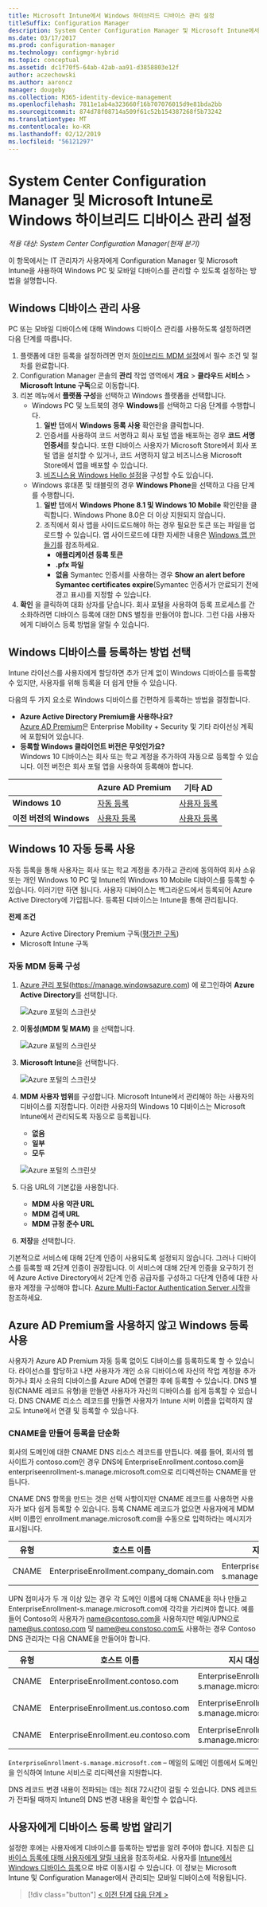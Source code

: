 ```yaml
---
title: Microsoft Intune에서 Windows 하이브리드 디바이스 관리 설정
titleSuffix: Configuration Manager
description: System Center Configuration Manager 및 Microsoft Intune에서 Windows 디바이스 관리 설정
ms.date: 03/17/2017
ms.prod: configuration-manager
ms.technology: configmgr-hybrid
ms.topic: conceptual
ms.assetid: dc1f70f5-64ab-42ab-aa91-d3858803e12f
author: aczechowski
ms.author: aaroncz
manager: dougeby
ms.collection: M365-identity-device-management
ms.openlocfilehash: 7811e1ab4a323660f16b707076015d9e81bda2bb
ms.sourcegitcommit: 874d78f08714a509f61c52b154387268f5b73242
ms.translationtype: MT
ms.contentlocale: ko-KR
ms.lasthandoff: 02/12/2019
ms.locfileid: "56121297"
---
```

# <a name="set-up-windows-hybrid-device-management-with-system-center-configuration-manager-and-microsoft-intune"></a>System Center Configuration Manager 및 Microsoft Intune로 Windows 하이브리드 디바이스 관리 설정

*적용 대상: System Center Configuration Manager(현재 분기)*

이 항목에서는 IT 관리자가 사용자에게 Configuration Manager 및 Microsoft Intune을 사용하여 Windows PC 및 모바일 디바이스를 관리할 수 있도록 설정하는 방법을 설명합니다.

## <a name="enable-windows-device-management"></a>Windows 디바이스 관리 사용
PC 또는 모바일 디바이스에 대해 Windows 디바이스 관리를 사용하도록 설정하려면 다음 단계를 따릅니다.

1. 플랫폼에 대한 등록을 설정하려면 먼저 [하이브리드 MDM 설정](setup-hybrid-mdm.md)에서 필수 조건 및 절차를 완료합니다.  
2. Configuration Manager 콘솔의 **관리** 작업 영역에서 **개요** > **클라우드 서비스** > **Microsoft Intune 구독**으로 이동합니다.  
3. 리본 메뉴에서 **플랫폼 구성**을 선택하고 Windows 플랫폼을 선택합니다.
   - Windows PC 및 노트북의 경우 **Windows**를 선택하고 다음 단계를 수행합니다.
     1. **일반** 탭에서 **Windows 등록 사용** 확인란을 클릭합니다.
     2. 인증서를 사용하여 코드 서명하고 회사 포털 앱을 배포하는 경우 **코드 서명 인증서**를 찾습니다. 또한 디바이스 사용자가 Microsoft Store에서 회사 포털 앱을 설치할 수 있거나, 코드 서명하지 않고 비즈니스용 Microsoft Store에서 앱을 배포할 수 있습니다.
     3. [비즈니스용 Windows Hello 설정](windows-hello-for-business-settings.md)을 구성할 수도 있습니다.
   - Windows 휴대폰 및 태블릿의 경우 **Windows Phone**을 선택하고 다음 단계를 수행합니다.
     1. **일반** 탭에서 **Windows Phone 8.1 및 Windows 10 Mobile** 확인란을 클릭합니다. Windows Phone 8.0은 더 이상 지원되지 않습니다.
     2. 조직에서 회사 앱을 사이드로드해야 하는 경우 필요한 토큰 또는 파일을 업로드할 수 있습니다. 앱 사이드로드에 대한 자세한 내용은 [Windows 앱 만들기](https://docs.microsoft.com/sccm/apps/get-started/creating-windows-applications)를 참조하세요.
        - **애플리케이션 등록 토큰**
        - **.pfx 파일**
        - **없음** Symantec 인증서를 사용하는 경우 **Show an alert before Symantec certificates expire**(Symantec 인증서가 만료되기 전에 경고 표시)를 지정할 수 있습니다.
4. **확인** 을 클릭하여 대화 상자를 닫습니다.  회사 포털을 사용하여 등록 프로세스를 간소화하려면 디바이스 등록에 대한 DNS 별칭을 만들어야 합니다. 그런 다음 사용자에게 디바이스 등록 방법을 알릴 수 있습니다.

## <a name="choose-how-to-enroll-windows-devices"></a>Windows 디바이스를 등록하는 방법 선택

Intune 라이선스를 사용자에게 할당하면 추가 단계 없이 Windows 디바이스를 등록할 수 있지만, 사용자를 위해 등록을 더 쉽게 만들 수 있습니다.

다음의 두 가지 요소로 Windows 디바이스를 간편하게 등록하는 방법을 결정합니다.
- **Azure Active Directory Premium을 사용하나요?** <br>[Azure AD Premium](https://docs.microsoft.com/azure/active-directory/active-directory-get-started-premium)은 Enterprise Mobility + Security 및 기타 라이선싱 계획에 포함되어 있습니다.
- **등록할 Windows 클라이언트 버전은 무엇인가요?** <br>Windows 10 디바이스는 회사 또는 학교 계정을 추가하여 자동으로 등록할 수 있습니다. 이전 버전은 회사 포털 앱을 사용하여 등록해야 합니다.

||**Azure AD Premium**|**기타 AD** |
|----------|---------------|---------------|  
|**Windows 10**|[자동 등록](#enable-windows-10-automatic-enrollment) |[사용자 등록](#enable-windows-enrollment-without-azure-ad-premium)|
|**이전 버전의 Windows**|[사용자 등록](#enable-windows-enrollment-without-azure-ad-premium)|[사용자 등록](#enable-windows-enrollment-without-azure-ad-premium)|

## <a name="enable-windows-10-automatic-enrollment"></a>Windows 10 자동 등록 사용

자동 등록을 통해 사용자는 회사 또는 학교 계정을 추가하고 관리에 동의하여 회사 소유 또는 개인 Windows 10 PC 및 Intune의 Windows 10 Mobile 디바이스를 등록할 수 있습니다. 이러기만 하면 됩니다. 사용자 디바이스는 백그라운드에서 등록되어 Azure Active Directory에 가입됩니다. 등록된 디바이스는 Intune을 통해 관리됩니다.

**전제 조건**
- Azure Active Directory Premium 구독([평가판 구독](http://go.microsoft.com/fwlink/?LinkID=816845))
- Microsoft Intune 구독


### <a name="configure-automatic-mdm-enrollment"></a>자동 MDM 등록 구성

1. [Azure 관리 포털](https://portal.azure.com)(https://manage.windowsazure.com) 에 로그인하여 **Azure Active Directory**를 선택합니다.

   ![Azure 포털의 스크린샷](../media/auto-enroll-azure-main.png)

2. **이동성(MDM 및 MAM)** 을 선택합니다.

   ![Azure 포털의 스크린샷](../media/auto-enroll-mdm.png)

3. **Microsoft Intune**을 선택합니다.

   ![Azure 포털의 스크린샷](../media/auto-enroll-intune.png)

4. **MDM 사용자 범위**를 구성합니다. Microsoft Intune에서 관리해야 하는 사용자의 디바이스를 지정합니다. 이러한 사용자의 Windows 10 디바이스는 Microsoft Intune에서 관리되도록 자동으로 등록됩니다.

    - **없음**
    - **일부**
    - **모두**

   ![Azure 포털의 스크린샷](../media/auto-enroll-scope.png)

5. 다음 URL의 기본값을 사용합니다.
    - **MDM 사용 약관 URL**
    - **MDM 검색 URL**
    - **MDM 규정 준수 URL**

6. **저장**을 선택합니다.


기본적으로 서비스에 대해 2단계 인증이 사용되도록 설정되지 않습니다. 그러나 디바이스를 등록할 때 2단계 인증이 권장됩니다. 이 서비스에 대해 2단계 인증을 요구하기 전에 Azure Active Directory에서 2단계 인증 공급자를 구성하고 다단계 인증에 대한 사용자 계정을 구성해야 합니다. [Azure Multi-Factor Authentication Server 시작](https://docs.microsoft.com/azure/multi-factor-authentication/multi-factor-authentication-get-started-cloud)을 참조하세요.

## <a name="enable-windows-enrollment-without-azure-ad-premium"></a>Azure AD Premium을 사용하지 않고 Windows 등록 사용
사용자가 Azure AD Premium 자동 등록 없이도 디바이스를 등록하도록 할 수 있습니다. 라이선스를 할당하고 나면 사용자가 개인 소유 디바이스에 자신의 작업 계정을 추가하거나 회사 소유의 디바이스를 Azure AD에 연결한 후에 등록할 수 있습니다. DNS 별칭(CNAME 레코드 유형)을 만들면 사용자가 자신의 디바이스를 쉽게 등록할 수 있습니다. DNS CNAME 리소스 레코드를 만들면 사용자가 Intune 서버 이름을 입력하지 않고도 Intune에서 연결 및 등록할 수 있습니다.

### <a name="create-cnames-to-simplify-enrollment"></a>CNAME을 만들어 등록을 단순화
회사의 도메인에 대한 CNAME DNS 리소스 레코드를 만듭니다. 예를 들어, 회사의 웹 사이트가 contoso.com인 경우 DNS에 EnterpriseEnrollment.contoso.com을 enterpriseenrollment-s.manage.microsoft.com으로 리디렉션하는 CNAME을 만듭니다.

CNAME DNS 항목을 만드는 것은 선택 사항이지만 CNAME 레코드를 사용하면 사용자가 보다 쉽게 등록할 수 있습니다. 등록 CNAME 레코드가 없으면 사용자에게 MDM 서버 이름인 enrollment.manage.microsoft.com을 수동으로 입력하라는 메시지가 표시됩니다.

|유형|호스트 이름|지시 대상|TTL|  
|----------|---------------|---------------|---|
|CNAME|EnterpriseEnrollment.company_domain.com|EnterpriseEnrollment-s.manage.microsoft.com| 1시간|

UPN 접미사가 두 개 이상 있는 경우 각 도메인 이름에 대해 CNAME을 하나 만들고 EnterpriseEnrollment-s.manage.microsoft.com에 각각을 가리켜야 합니다. 예를 들어 Contoso의 사용자가 name@contoso.com을 사용하지만 메일/UPN으로 name@us.contoso.com 및 name@eu.constoso.com도 사용하는 경우 Contoso DNS 관리자는 다음 CNAME을 만들어야 합니다.

|유형|호스트 이름|지시 대상|TTL|  
|----------|---------------|---------------|---|
|CNAME|EnterpriseEnrollment.contoso.com|EnterpriseEnrollment-s.manage.microsoft.com|1시간|
|CNAME|EnterpriseEnrollment.us.contoso.com|EnterpriseEnrollment-s.manage.microsoft.com|1시간|
|CNAME|EnterpriseEnrollment.eu.contoso.com|EnterpriseEnrollment-s.manage.microsoft.com| 1시간|

`EnterpriseEnrollment-s.manage.microsoft.com` – 메일의 도메인 이름에서 도메인을 인식하여 Intune 서비스로 리디렉션을 지원합니다.

DNS 레코드 변경 내용이 전파되는 데는 최대 72시간이 걸릴 수 있습니다. DNS 레코드가 전파될 때까지 Intune의 DNS 변경 내용을 확인할 수 없습니다.

## <a name="tell-users-how-to-enroll-devices"></a>사용자에게 디바이스 등록 방법 알리기  

 설정한 후에는 사용자에게 디바이스를 등록하는 방법을 알려 주어야 합니다. 지침은 [디바이스 등록에 대해 사용자에게 알릴 내용](https://docs.microsoft.com/intune/deploy-use/what-to-tell-your-end-users-about-using-microsoft-intune)을 참조하세요. 사용자를 [Intune에서Windows 디바이스 등록](https://docs.microsoft.com/intune/enduser/enroll-your-device-in-intune-windows)으로 바로 이동시킬 수 있습니다. 이 정보는 Microsoft Intune 및 Configuration Manager에서 관리되는 모바일 디바이스에 적용됩니다.

> [!div class="button"]
> [< 이전 단계](create-service-connection-point.md)  [다음 단계 >](set-up-additional-management.md)
